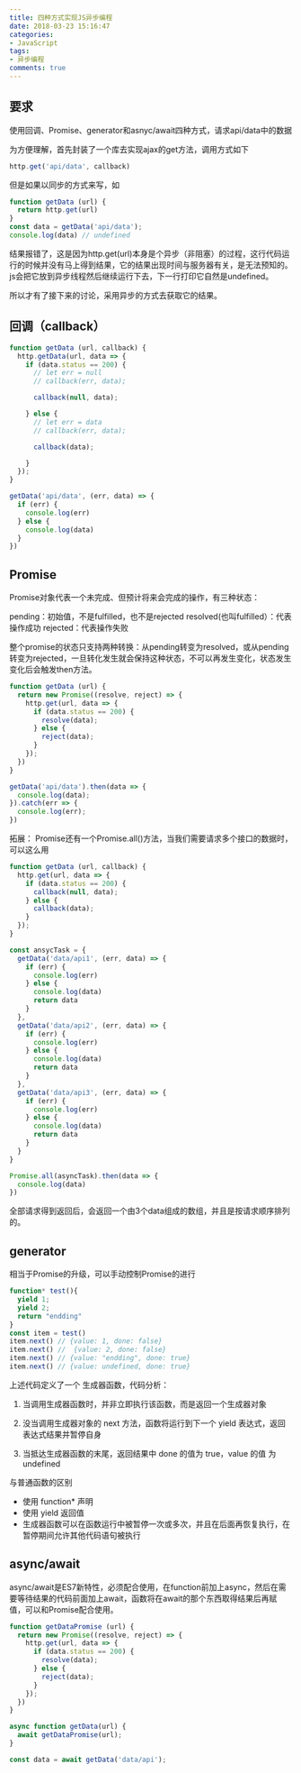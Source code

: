 ```yaml
---
title: 四种方式实现JS异步编程
date: 2018-03-23 15:16:47
categories:
- JavaScript
tags:
- 异步编程
comments: true
---
```


## 要求
使用回调、Promise、generator和asnyc/await四种方式，请求api/data中的数据

为方便理解，首先封装了一个库去实现ajax的get方法，调用方式如下


```js
http.get('api/data', callback)
```

但是如果以同步的方式来写，如


```js
function getData (url) {
  return http.get(url)
}
const data = getData('api/data');
console.log(data) // undefined
```

结果报错了，这是因为http.get(url)本身是个异步（非阻塞）的过程，这行代码运行的时候并没有马上得到结果，它的结果出现时间与服务器有关，是无法预知的。js会把它放到异步线程然后继续运行下去，下一行打印它自然是undefined。

所以才有了接下来的讨论，采用异步的方式去获取它的结果。



## 回调（callback）

```js
function getData (url, callback) {
  http.getData(url, data => {
    if (data.status == 200) {
      // let err = null
      // callback(err, data);

      callback(null, data);

    } else {
      // let err = data
      // callback(err, data);

      callback(data);

    }
  });
}

getData('api/data', (err, data) => {
  if (err) {
    console.log(err)
  } else {
    console.log(data)
  }
})
```



## Promise

Promise对象代表一个未完成、但预计将来会完成的操作，有三种状态：

pending：初始值，不是fulfilled，也不是rejected
resolved(也叫fulfilled）：代表操作成功
rejected：代表操作失败

整个promise的状态只支持两种转换：从pending转变为resolved，或从pending转变为rejected，一旦转化发生就会保持这种状态，不可以再发生变化，状态发生变化后会触发then方法。


```js
function getData (url) {
  return new Promise((resolve, reject) => {
    http.get(url, data => {
      if (data.status == 200) {
        resolve(data);
      } else {
        reject(data);
      }
    });
  })
}

getData('api/data').then(data => {
  console.log(data);
}).catch(err => {
  console.log(err);
})
```

拓展：
Promise还有一个Promise.all()方法，当我们需要请求多个接口的数据时，可以这么用


```js
function getData (url, callback) {
  http.get(url, data => {
    if (data.status == 200) {
      callback(null, data);
    } else {
      callback(data);
    }
  });
}

const ansycTask = {
  getData('data/api1', (err, data) => {
    if (err) {
      console.log(err)
    } else {
      console.log(data)
      return data
    }
  },
  getData('data/api2', (err, data) => {
    if (err) {
      console.log(err)
    } else {
      console.log(data)
      return data
    }
  },
  getData('data/api3', (err, data) => {
    if (err) {
      console.log(err)
    } else {
      console.log(data)
      return data
    }
  }
}

Promise.all(asyncTask).then(data => {
  console.log(data)
})
```

全部请求得到返回后，会返回一个由3个data组成的数组，并且是按请求顺序排列的。



## generator

相当于Promise的升级，可以手动控制Promise的进行


```js
function* test(){
  yield 1;
  yield 2;
  return "endding"
}
const item = test()
item.next() // {value: 1, done: false}
item.next() //  {value: 2, done: false}
item.next() // {value: "endding", done: true}
item.next() // {value: undefined, done: true}
```

上述代码定义了一个 生成器函数，代码分析：

1. 当调用生成器函数时，并非立即执行该函数，而是返回一个生成器对象

2. 没当调用生成器对象的 next 方法，函数将运行到下一个 yield 表达式，返回表达式结果并暂停自身

3. 当抵达生成器函数的末尾，返回结果中 done 的值为 true，value 的值 为 undefined

与普通函数的区别

- 使用 function* 声明
- 使用  yield 返回值
- 生成器函数可以在函数运行中被暂停一次或多次，并且在后面再恢复执行，在暂停期间允许其他代码语句被执行



## async/await

async/await是ES7新特性，必须配合使用，在function前加上async，然后在需要等待结果的代码前面加上await，函数将在await的那个东西取得结果后再赋值，可以和Promise配合使用。


```js
function getDataPromise (url) {
  return new Promise((resolve, reject) => {
    http.get(url, data => {
      if (data.status == 200) {
        resolve(data);
      } else {
        reject(data);
      }
    });
  })
}

async function getData(url) {
  await getDataPromise(url);
}

const data = await getData('data/api');
```

